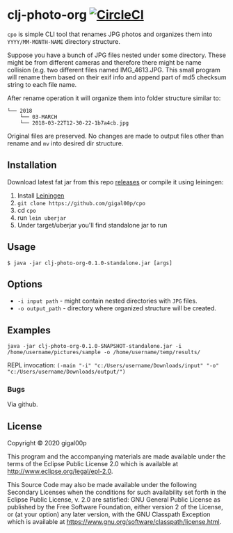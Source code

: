 # clj-photo-org [![CircleCI](https://circleci.com/gh/gigal00p/cpo.svg?style=shield)](https://app.circleci.com/pipelines/github/gigal00p/cpo)

`cpo` is simple CLI tool that renames JPG photos and organizes them into `YYYY/MM-MONTH-NAME`
directory structure.

Suppose you have a bunch of JPG files nested under some directory. These might be from
different cameras and therefore there might be name collision (e.g. two different files
named IMG_4613.JPG. This small program will rename them based on their exif info and append
part of md5 checksum string to each file name.

After rename operation it will organize them into folder structure similar to:

```.
└── 2018
    └── 03-MARCH
    └── 2018-03-22T12-30-22-1b7a4cb.jpg
```

Original files are preserved. No changes are made to output files other than rename and `mv` into
desired dir structure.

## Installation

Download latest fat jar from this repo [releases](https://github.com/gigal00p/cpo/releases) or compile it using leiningen:

1. Install [Leiningen](https://leiningen.org/)
2. `git clone https://github.com/gigal00p/cpo`
3. cd `cpo`
4. run `lein uberjar`
5. Under target/uberjar you'll find standalone jar to run

## Usage

    $ java -jar clj-photo-org-0.1.0-standalone.jar [args]

## Options

* `-i input path` - might contain nested directories with `JPG` files.
* `-o output_path` - directory where organized structure will be created.

## Examples

`java -jar clj-photo-org-0.1.0-SNAPSHOT-standalone.jar -i /home/username/pictures/sample -o /home/username/temp/results/`

REPL invocation: `(-main "-i" "c:/Users/username/Downloads/input" "-o" "c:/Users/username/Downloads/output/")`

### Bugs

Via github.

## License

Copyright © 2020 gigal00p

This program and the accompanying materials are made available under the
terms of the Eclipse Public License 2.0 which is available at
http://www.eclipse.org/legal/epl-2.0.

This Source Code may also be made available under the following Secondary
Licenses when the conditions for such availability set forth in the Eclipse
Public License, v. 2.0 are satisfied: GNU General Public License as published by
the Free Software Foundation, either version 2 of the License, or (at your
option) any later version, with the GNU Classpath Exception which is available
at https://www.gnu.org/software/classpath/license.html.
